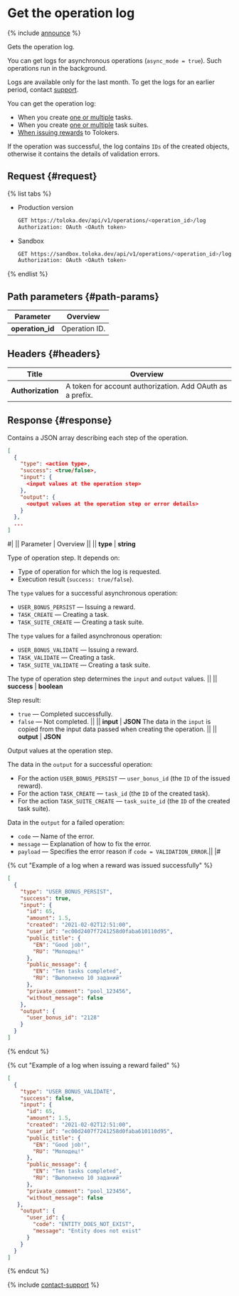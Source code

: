# Get the operation log

{% include [announce](../_includes/announce.md) %}

Gets the operation log.

You can get logs for asynchronous operations (`async_mode = true`). Such operations run in the background.

Logs are available only for the last month. To get the logs for an earlier period, contact [support](../../guide/troubleshooting/troubleshooting.md).

You can get the operation log:

- When you create [one or multiple](create-task.md) tasks.
- When you create [one or multiple](create-task-suite.md) task suites.
- [When issuing rewards](create-bonus.md) to Tolokers.

If the operation was successful, the log contains `IDs` of the created objects, otherwise it contains the details of validation errors.

## Request {#request}

{% list tabs %}

- Production version

    ```bash
    GET https://toloka.dev/api/v1/operations/<operation_id>/log
    Authorization: OAuth <OAuth token>
    ```

- Sandbox

    ```bash
    GET https://sandbox.toloka.dev/api/v1/operations/<operation_id>/log
    Authorization: OAuth <OAuth token>
    ```

{% endlist %}

## Path parameters {#path-params}

Parameter | Overview
----- | -----
**operation_id** | Operation ID.

## Headers {#headers}

Title | Overview
----- | -----
**Authorization** | A token for account authorization. Add OAuth as a prefix.

## Response {#response}

Contains a JSON array describing each step of the operation.

```json
[
  {
    "type": <action type>,
    "success": <true/false>,
    "input": {
      <input values at the operation step>
    },
    "output": {
      <output values at the operation step or error details>
    }
  },
  ...
]
```

#|
|| Parameter | Overview ||
|| **type** | **string**

Type of operation step. It depends on:

- Type of operation for which the log is requested.
- Execution result (`success: true/false`).

The `type` values for a successful asynchronous operation:

- `USER_BONUS_PERSIST` — Issuing a reward.
- `TASK_CREATE` — Creating a task.
- `TASK_SUITE_CREATE` — Creating a task suite.

The `type` values for a failed asynchronous operation:

- `USER_BONUS_VALIDATE` — Issuing a reward.
- `TASK_VALIDATE` — Creating a task.
- `TASK_SUITE_VALIDATE` — Creating a task suite.

The type of operation step determines the `input` and `output` values. ||
|| **success** | **boolean**

Step result:

- `true` — Completed successfully.
- `false` — Not completed. ||
|| **input** | **JSON**
The data in the `input` is copied from the input data passed when creating the operation. ||
|| **output** | **JSON**

Output values at the operation step.

The data in the `output` for a successful operation:

- For the action `USER_BONUS_PERSIST` — `user_bonus_id` (the `ID` of the issued reward).
- For the action `TASK_CREATE` — `task_id` (the `ID` of the created task).
- For the action `TASK_SUITE_CREATE` — `task_suite_id` (the `ID` of the created task suite).

Data in the `output` for a failed operation:

- `code` — Name of the error.
- `message` — Explanation of how to fix the error.
- `payload` — Specifies the error reason if `code = VALIDATION_ERROR`.||
|#

{% cut "Example of a log when a reward was issued successfully" %}

```json
[
  {
    "type": "USER_BONUS_PERSIST",
    "success": true,
    "input": {
      "id": 65,
      "amount": 1.5,
      "created": "2021-02-02T12:51:00",
      "user_id": "ec00d2407f7241258d0faba610110d95",
      "public_title": {
        "EN": "Good job!",
        "RU": "Молодец!"
      },
      "public_message": {
        "EN": "Ten tasks completed",
        "RU": "Выполнено 10 заданий"
      },
      "private_comment": "pool_123456",
      "without_message": false
    },
    "output": {
      "user_bonus_id": "2128"
    }
  }
]
```

{% endcut %}

{% cut "Example of a log when issuing a reward failed" %}

```json
[
  {
    "type": "USER_BONUS_VALIDATE",
    "success": false,
    "input": {
      "id": 65,
      "amount": 1.5,
      "created": "2021-02-02T12:51:00",
      "user_id": "ec00d2407f7241258d0faba610110d95",
      "public_title": {
        "EN": "Good job!",
        "RU": "Молодец!"
      },
      "public_message": {
        "EN": "Ten tasks completed",
        "RU": "Выполнено 10 заданий"
      },
      "private_comment": "pool_123456",
      "without_message": false
   },
    "output": {
      "user_id": {
        "code": "ENTITY_DOES_NOT_EXIST",
        "message": "Entity does not exist"
      }
    }
  }
]
```

{% endcut %}

{% include [contact-support](../../guide/_includes/contact-support.md) %}